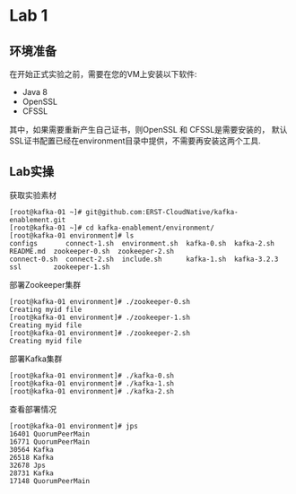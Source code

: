 # Lab 1

## 环境准备

在开始正式实验之前，需要在您的VM上安装以下软件:

* Java 8
* OpenSSL
* CFSSL

其中，如果需要重新产生自己证书，则OpenSSL 和 CFSSL是需要安装的， 默认SSL证书配置已经在environment目录中提供，不需要再安装这两个工具.

## Lab实操

获取实验素材

```
[root@kafka-01 ~]# git@github.com:ERST-CloudNative/kafka-enablement.git
[root@kafka-01 ~]# cd kafka-enablement/environment/
[root@kafka-01 environment]# ls
configs       connect-1.sh  environment.sh  kafka-0.sh  kafka-2.sh   README.md  zookeeper-0.sh  zookeeper-2.sh
connect-0.sh  connect-2.sh  include.sh      kafka-1.sh  kafka-3.2.3  ssl        zookeeper-1.sh
```

部署Zookeeper集群

```
[root@kafka-01 environment]# ./zookeeper-0.sh
Creating myid file
[root@kafka-01 environment]# ./zookeeper-1.sh
Creating myid file
[root@kafka-01 environment]# ./zookeeper-2.sh
Creating myid file
```
部署Kafka集群

```
[root@kafka-01 environment]# ./kafka-0.sh
[root@kafka-01 environment]# ./kafka-1.sh
[root@kafka-01 environment]# ./kafka-2.sh
```

查看部署情况

```
[root@kafka-01 environment]# jps
16401 QuorumPeerMain
16771 QuorumPeerMain
30564 Kafka
26518 Kafka
32678 Jps
28731 Kafka
17148 QuorumPeerMain
```


